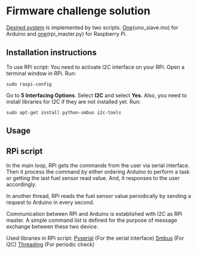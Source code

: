 # Firmware challenge solution

[Desired system](https://github.com/itatsmove/smovechallenge/blob/master/challenges/firmware.md) is implemented by two scripts. [One](https://github.com/kadiraktass/smove/blob/master/firmware/uno_slave.ino)(uno_slave.ino) for Arduino and [one](https://github.com/kadiraktass/smove/blob/master/firmware/rpi_master.py)(rpi_master.py) for Raspberry Pi. 

## Installation instructions

To use RPi script: 
You need to activate I2C interface on your RPi. 
Open a terminal window in RPi. Run:

    sudo raspi-config
    
Go to **5 Interfacing Options**. Select **I2C** and select **Yes**.
Also, you need to install libraries for I2C if they are not installed yet. Run:

    sudo apt-get install python-smbus i2c-tools  
    


## Usage 

## RPi script 

In the main loop, RPi gets the commands from the user via serial interface. Then it process the command by either ordering Arduino to perform a task or getting the last fuel sensor read value. And, it responses to the user accordingly. 

In another thread, RPi reads the fuel sensor value periodically by sending a request to Arduino in every second. 

Communication between RPi and Arduino is established with I2C as RPi master. A simple command list is defined for the purpose of message exchange between these two device. 

Used libraries in RPi script: 
[Pyserial](https://pythonhosted.org/pyserial/) (For the serial interface)
[Smbus](https://git.kernel.org/pub/scm/linux/kernel/git/torvalds/linux.git/plain/Documentation/i2c/smbus-protocol) (For I2C)
[Threading](https://docs.python.org/3/library/threading.html) (For periodic check) 


